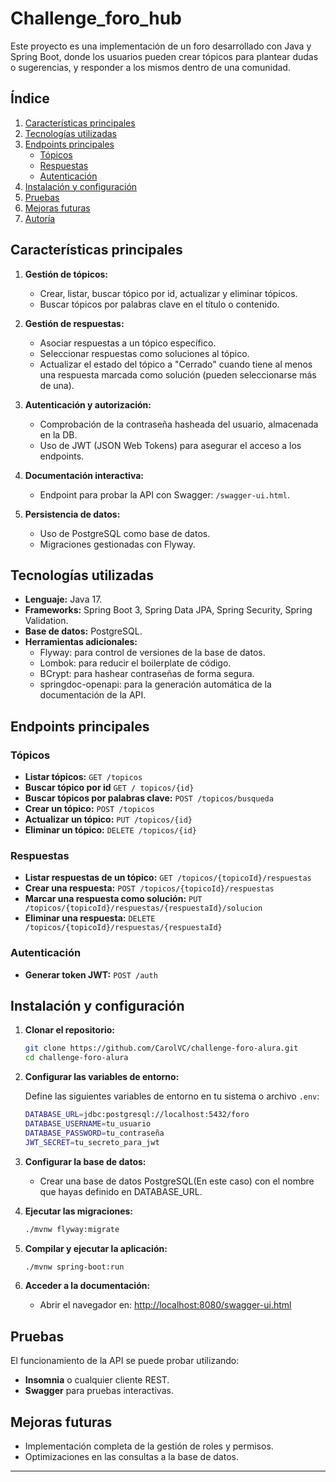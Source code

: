 # Challenge_foro_hub
Este proyecto es una implementación de un foro desarrollado con Java y Spring Boot, donde los usuarios pueden crear tópicos para plantear dudas o sugerencias, y responder a los mismos dentro de una comunidad.

## Índice

1. [Características principales](#características-principales)
2. [Tecnologías utilizadas](#tecnologías-utilizadas)
3. [Endpoints principales](#endpoints-principales)
   - [Tópicos](#tópicos)
   - [Respuestas](#respuestas)
   - [Autenticación](#autenticación)
4. [Instalación y configuración](#instalación-y-configuración)
5. [Pruebas](#pruebas)
6. [Mejoras futuras](#mejoras-futuras)
7. [Autoría](#autoría)

## Características principales

1. **Gestión de tópicos:**
   - Crear, listar, buscar tópico por id, actualizar y eliminar tópicos.
   - Buscar tópicos por palabras clave en el título o contenido.

2. **Gestión de respuestas:**
   - Asociar respuestas a un tópico específico.
   - Seleccionar respuestas como soluciones al tópico.
   - Actualizar el estado del tópico a "Cerrado" cuando tiene al menos una respuesta marcada como solución (pueden seleccionarse más de una).

3. **Autenticación y autorización:**
   - Comprobación de la contraseña hasheada del usuario, almacenada en la DB.
   - Uso de JWT (JSON Web Tokens) para asegurar el acceso a los endpoints.

5. **Documentación interactiva:**
   - Endpoint para probar la API con Swagger: `/swagger-ui.html`.

6. **Persistencia de datos:**
   - Uso de PostgreSQL como base de datos.
   - Migraciones gestionadas con Flyway.

## Tecnologías utilizadas

- **Lenguaje:** Java 17.
- **Frameworks:** Spring Boot 3, Spring Data JPA, Spring Security, Spring Validation.
- **Base de datos:** PostgreSQL.
- **Herramientas adicionales:**
  - Flyway: para control de versiones de la base de datos.
  - Lombok: para reducir el boilerplate de código.
  - BCrypt: para hashear contraseñas de forma segura.
  - springdoc-openapi: para la generación automática de la documentación de la API.

## Endpoints principales

### Tópicos
- **Listar tópicos:** `GET /topicos`
- **Buscar tópico por id** `GET / topicos/{id}`
- **Buscar tópicos por palabras clave:** `POST /topicos/busqueda`
- **Crear un tópico:** `POST /topicos`
- **Actualizar un tópico:** `PUT /topicos/{id}`
- **Eliminar un tópico:** `DELETE /topicos/{id}`

### Respuestas
- **Listar respuestas de un tópico:** `GET /topicos/{topicoId}/respuestas`
- **Crear una respuesta:** `POST /topicos/{topicoId}/respuestas`
- **Marcar una respuesta como solución:** `PUT /topicos/{topicoId}/respuestas/{respuestaId}/solucion`
- **Eliminar una respuesta:** `DELETE /topicos/{topicoId}/respuestas/{respuestaId}`

### Autenticación
- **Generar token JWT:** `POST /auth`

## Instalación y configuración

1. **Clonar el repositorio:**
   ```bash
   git clone https://github.com/CarolVC/challenge-foro-alura.git
   cd challenge-foro-alura
   ```
2. **Configurar las variables de entorno:**

   Define las siguientes variables de entorno en tu sistema o archivo `.env`:

   ```bash
   DATABASE_URL=jdbc:postgresql://localhost:5432/foro
   DATABASE_USERNAME=tu_usuario
   DATABASE_PASSWORD=tu_contraseña
   JWT_SECRET=tu_secreto_para_jwt
   ```

3. **Configurar la base de datos:**
   - Crear una base de datos PostgreSQL(En este caso) con el nombre que hayas definido en DATABASE_URL.

4. **Ejecutar las migraciones:**
   ```bash
   ./mvnw flyway:migrate
   ```

5. **Compilar y ejecutar la aplicación:**
   ```bash
   ./mvnw spring-boot:run
   ```

6. **Acceder a la documentación:**
   - Abrir el navegador en: [http://localhost:8080/swagger-ui.html](http://localhost:8080/swagger-ui.html)

## Pruebas

El funcionamiento de la API se puede probar utilizando:
- **Insomnia** o cualquier cliente REST.
- **Swagger** para pruebas interactivas.

## Mejoras futuras

- Implementación completa de la gestión de roles y permisos.
- Optimizaciones en las consultas a la base de datos.

---


